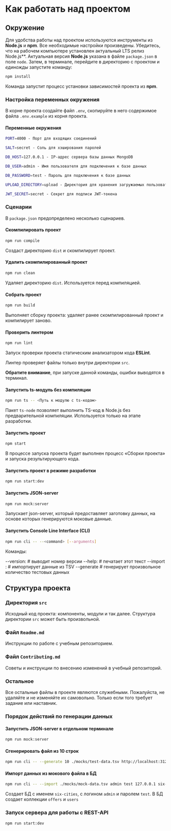 # Как работать над проектом

## Окружение

Для удобства работы над проектом используются инструменты из **Node.js** и **npm**. Все необходимые настройки произведены. Убедитесь, что на рабочем компьютере установлен актуальный LTS релиз Node.js**. Актуальная версия **Node.js** указана в файле `package.json` в поле `node`. Затем, в терминале, перейдите в директорию с проектом и _единожды_ запустите команду:

```bash
npm install
```

Команда запустит процесс установки зависимостей проекта из **npm**.

### Настройка переменных окружения

В корне проекта создайте файл `.env`, скопируйте в него содержимое файла `.env.example` из корня проекта.

#### Переменные окружения

```bash
PORT=4000 - Порт для входящих соединений

SALT=secret - Соль для хэширования паролей

DB_HOST=127.0.0.1 - IP-адрес сервера базы данных MongoDB

DB_USER=admin - Имя пользователя для подключения к базе данных

DB_PASSWORD=test - Пароль для подключения к базе данных

UPLOAD_DIRECTORY=upload - Директория для хранения загружаемых пользователем файлов

JWT_SECRET=secret - Секрет для подписи JWT-токена
```

### Сценарии

В `package.json` предопределено несколько сценариев.

#### Скомпилировать проект

```bash
npm run compile
```

Создаст директорию `dist` и скомпилирует проект.

#### Удалить скомпилированный проект

```bash
npm run clean
```

Удаляет директорию `dist`. Используется перед компиляцией.

#### Собрать проект

```bash
npm run build
```

Выполняет сборку проекта: удаляет ранее скомпилированный проект и компилирует заново.

#### Проверить линтером

```bash
npm run lint
```

Запуск проверки проекта статическим анализатором кода **ESLint**.

Линтер проверяет файлы только внутри директории `src`.

**Обратите внимание**, при запуске данной команды, ошибки выводятся в терминал.

#### Запустить ts-модуль без компиляции

```bash
npm run ts -- <Путь к модулю с ts-кодом>
```

Пакет `ts-node` позволяет выполнить TS-код в Node.js без предварительной компиляции. Используется только на этапе разработки.

#### Запустить проект

```bash
npm start
```

В процессе запуска проекта будет выполнен процесс «Сборки проекта» и запуска результирующего кода.

#### Запустить проект в режиме разработки

```bash
npm run start:dev
```

#### Запустить JSON-server
```bash
npm run mock:server
```

Запускает json-server, который предоставляет заготовку данных, на основе которых генерируются моковые данные.

#### Запустить Console Line Interface (CLI)

```bash
npm run cli -- --<command> [--arguments]
```

Команды:

 --version:                   # выводит номер версии
 --help:                      # печатает этот текст
 --import <path>:             # импортирует данные из TSV
 --generate <n> <path> <url>  # генерирует произвольное количество тестовых данных

## Структура проекта

### Директория `src`

Исходный код проекта: компоненты, модули и так далее. Структура директории `src` может быть произвольной.

### Файл `Readme.md`

Инструкции по работе с учебным репозиторием.

### Файл `Contributing.md`

Советы и инструкции по внесению изменений в учебный репозиторий.

### Остальное

Все остальные файлы в проекте являются служебными. Пожалуйста, не удаляйте и не изменяйте их самовольно. Только если того требует задание или наставник.

### Порядок действий по генерации данных
#### Запустить JSON-server в отдельном терминале

```bash
npm run mock:server
```

#### Сгенерировать файл из 10 строк

```bash
npm run cli -- --generate 10 ./mocks/test-data.tsv http://localhost:3123/api
```

#### Импорт данных из мокового файла в БД

```bash
npm run cli -- --import ./mocks/mock-data.tsv admin test 127.0.0.1 six-cities secret
```

Создает БД с именем `six-cities`, с логином `admin` и паролем `test`. В БД создает коллекции `offers` и `users`

### Запуск сервера для работы с REST-API
```bash
npm run start:dev
```
